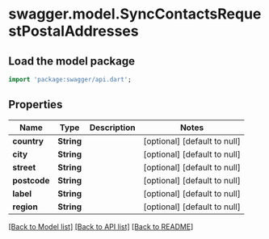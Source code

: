# swagger.model.SyncContactsRequestPostalAddresses

## Load the model package
```dart
import 'package:swagger/api.dart';
```

## Properties
Name | Type | Description | Notes
------------ | ------------- | ------------- | -------------
**country** | **String** |  | [optional] [default to null]
**city** | **String** |  | [optional] [default to null]
**street** | **String** |  | [optional] [default to null]
**postcode** | **String** |  | [optional] [default to null]
**label** | **String** |  | [optional] [default to null]
**region** | **String** |  | [optional] [default to null]

[[Back to Model list]](../README.md#documentation-for-models) [[Back to API list]](../README.md#documentation-for-api-endpoints) [[Back to README]](../README.md)


